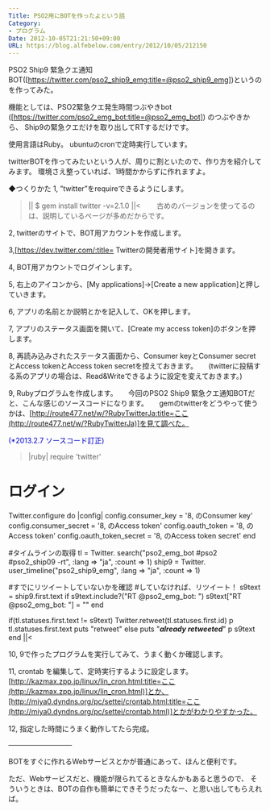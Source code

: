 ```yaml
---
Title: PSO2用にBOTを作ったよという話
Category:
- プログラム
Date: 2012-10-05T21:21:50+09:00
URL: https://blog.alfebelow.com/entry/2012/10/05/212150
---
```


PSO2 Ship9 緊急クエ通知BOT([https://twitter.com/pso2_ship9_emg:title=@pso2_ship9_emg])というのを作ってみた。

機能としては、PSO2緊急クエ発生時間つぶやきbot ([https://twitter.com/pso2_emg_bot:title=@pso2_emg_bot]) のつぶやきから、
Ship9の緊急クエだけを取り出してRTするだけです。

使用言語はRuby。 ubuntuのcronで定時実行しています。

twitterBOTを作ってみたいという人が、周りに割といたので、作り方を紹介してみます。
環境さえ整っていれば、1時間かからずに作れますよ。


◆つくりかた
1, ”twitter”をrequireできるようにします。
>||
$ gem install twitter -v=2.1.0
||<
　　古めのバージョンを使ってるのは、説明しているページが多めだからです。

2, twitterのサイトで、BOT用アカウントを作成します。

3,[https://dev.twitter.com/:title= Twitterの開発者用サイト]を開きます。

4, BOT用アカウントでログインします。

5, 右上のアイコンから、[My applications]→[Create a new application]と押していきます。

6, アプリの名前とか説明とかを記入して、OKを押します。

7, アプリのステータス画面を開いて、[Create my access token]のボタンを押します。

8, 再読み込みされたステータス画面から、Consumer keyとConsumer secretとAccess tokenとAccess token secretを控えておきます。
　 (twitterに投稿する系のアプリの場合は、Read&Writeできるように設定を変えておきます。)

9, Rubyプログラムを作成します。
　 今回のPSO2 Ship9 緊急クエ通知BOTだと、こんな感じのソースコードになります。
　 gemのtwitterをどうやって使うかは、[http://route477.net/w/?RubyTwitterJa:title=ここ(http://route477.net/w/?RubyTwitterJa)]を見て調べた。

<span style="color: #0000cc">(*2013.2.7 ソースコード訂正)</span>
>|ruby|
require 'twitter'

# ログイン
Twitter.configure do |config|
  config.consumer_key = '8, のConsumer key'
  config.consumer_secret = '8, のAccess token'
  config.oauth_token = '8, のAccess token'
  config.oauth_token_secret = '8, のAccess token secret'
end 

#タイムラインの取得
tl = Twitter.
search("pso2_emg_bot #pso2 #pso2_ship09 -rt", :lang => "ja", :count => 1)
ship9 = Twitter.
user_timeline("pso2_ship9_emg", :lang => "ja", :count => 1)

#すでにリツイートしていないかを確認
#していなければ、リツイート！
s9text = ship9.first.text
if s9text.include?("RT @pso2_emg_bot: ")
	s9text["RT @pso2_emg_bot: "] = ""
end

if(tl.statuses.first.text != s9text)
	Twitter.retweet(tl.statuses.first.id)
	p tl.statuses.first.text
	puts "retweet"
else
	puts "*****already retweeted*****"
	p s9text
end
||<

10, 9で作ったプログラムを実行してみて、うまく動くか確認します。

11,  crontab を編集して、定時実行するように設定します。
[http://kazmax.zpp.jp/linux/lin_cron.html:title=ここ(http://kazmax.zpp.jp/linux/lin_cron.html)]とか、[http://miya0.dyndns.org/pc/settei/crontab.html:title=ここ(http://miya0.dyndns.org/pc/settei/crontab.html)]とかがわかりやすかった。

12, 指定した時間にうまく動作してたら完成。


―――――――――

BOTをすぐに作れるWebサービスとかが普通にあって、ほんと便利です。

ただ、Webサービスだと、機能が限られてるときなんかもあると思うので、
そういうときは、BOTの自作も簡単にできそうだったなー、と思い出してもらえれば。
